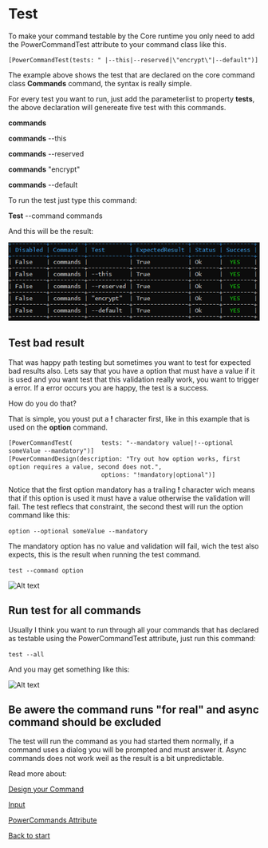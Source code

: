 # Test

To make your command testable by the Core runtime you only need to add the PowerCommandTest attribute to your command class like this.

```
[PowerCommandTest(tests: " |--this|--reserved|\"encrypt\"|--default")]
```
The example above shows the test that are declared on the core command class **Commands** command, the syntax is really simple.

For every test you want to run, just add the parameterlist to property **tests**, the above declaration will genereate five test with this commands.

**commands**

**commands** --this

**commands** --reserved

**commands** "encrypt"

**commands** --default

To run the test just type this command:

**Test** --command commands

And this will be the result:

![Alt text](images/test_result.png?raw=true "Test result")

## Test bad result

That was happy path testing but sometimes you want to test for expected bad results also. Lets say that you have a option that must have a value if it is used and you want test that this validation really work, you want to trigger a error. If a error occurs you are happy, the test is a success. 

How do you do that?

That is simple, you youst put a **!** character first, like in this example that is used on the **option** command.
```
[PowerCommandTest(        tests: "--mandatory value|!--optional someValue --mandatory")]
[PowerCommandDesign(description: "Try out how option works, first option requires a value, second does not.",
                          options: "!mandatory|optional")]
```
Notice that the first option mandatory has a trailing **!** character wich means that if this option is used it must have a value otherwise the validation will fail.
The test reflecs that constraint, the second thest will run the option command like this:

```option --optional someValue --mandatory```

The mandatory option has no value and validation will fail, wich the test also expects, this is the result when running the test command.

```test --command option```

![Alt text](images/test_option.png?raw=true "Test result")

## Run test for all commands
Usually I think you want to run through all your commands that has declared as testable using the PowerCommandTest attribute, just run this command:

```test --all```

And you may get something like this:

![Alt text](images/test_all.png?raw=true "Test result")

## Be awere the command runs "for real" and async command should be excluded
The test will run the command as you had started them normally, if a command uses a dialog you will be prompted and must answer it.
Async commands does not work weil as the result is a bit unpredictable.

Read more about:

[Design your Command](Design_command.md)

[Input](Input.md)

[PowerCommands Attribute](PowerCommandAttribute.md)

[Back to start](https://github.com/PowerCommands/PowerCommands2022/blob/main/Docs/README.md)